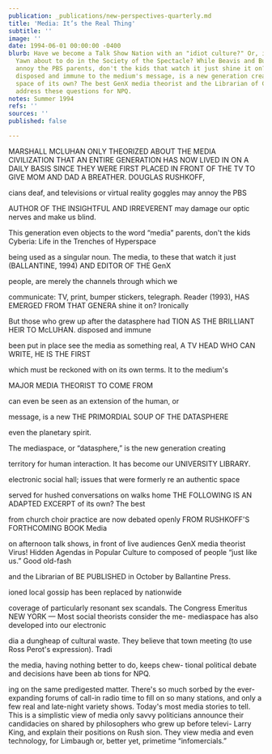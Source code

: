 ```yaml
---
publication: _publications/new-perspectives-quarterly.md
title: 'Media: It’s the Real Thing'
subtitle: ''
image: ''
date: 1994-06-01 00:00:00 -0400
blurb: Have we become a Talk Show Nation with an "idiot culture?" Or, is the Great
  Yawn about to do in the Society of the Spectacle? While Beavis and Butthead may
  annoy the PBS parents, don't the kids that watch it just shine it on? Ironically
  disposed and immune to the medium's message, is a new generation creating an authentic
  space of its own? The best GenX media theorist and the Librarian of Congress Emeritus
  address these questions for NPQ.
notes: Summer 1994
refs: ''
sources: ''
published: false

---
```

MARSHALL MCLUHAN ONLY THEORIZED ABOUT THE MEDIA CIVILIZATION THAT AN ENTIRE GENERATION HAS NOW LIVED IN ON A DAILY BASIS SINCE THEY WERE FIRST PLACED IN FRONT OF THE TV TO GIVE MOM AND DAD A BREATHER. DOUGLAS RUSHKOFF,

cians deaf, and televisions or virtual reality goggles may annoy the PBS

AUTHOR OF THE INSIGHTFUL AND IRREVERENT may damage our optic nerves and make us blind.

This generation even objects to the word “media” parents, don't the kids Cyberia: Life in the Trenches of Hyperspace

being used as a singular noun. The media, to these that watch it just (BALLANTINE, 1994) AND EDITOR OF THE GenX

people, are merely the channels through which we

communicate: TV, print, bumper stickers, telegraph. Reader (1993), HAS EMERGED FROM THAT GENERA shine it on? Ironically

But those who grew up after the datasphere had TION AS THE BRILLIANT HEIR TO McLUHAN. disposed and immune

been put in place see the media as something real, A TV HEAD WHO CAN WRITE, HE IS THE FIRST

which must be reckoned with on its own terms. It to the medium's

MAJOR MEDIA THEORIST TO COME FROM

can even be seen as an extension of the human, or

message, is a new THE PRIMORDIAL SOUP OF THE DATASPHERE

even the planetary spirit.

The mediaspace, or “datasphere,” is the new generation creating

territory for human interaction. It has become our UNIVERSITY LIBRARY.

electronic social hall; issues that were formerly re an authentic space

served for hushed conversations on walks home THE FOLLOWING IS AN ADAPTED EXCERPT of its own? The best

from church choir practice are now debated openly FROM RUSHKOFF'S FORTHCOMING BOOK Media

on afternoon talk shows, in front of live audiences GenX media theorist Virus! Hidden Agendas in Popular Culture to composed of people “just like us.” Good old-fash

and the Librarian of BE PUBLISHED in October by Ballantine Press.

ioned local gossip has been replaced by nationwide

coverage of particularly resonant sex scandals. The Congress Emeritus NEW YORK — Most social theorists consider the me- mediaspace has also developed into our electronic

dia a dungheap of cultural waste. They believe that town meeting (to use Ross Perot's expression). Tradi

the media, having nothing better to do, keeps chew- tional political debate and decisions have been ab tions for NPQ.

ing on the same predigested matter. There's so much sorbed by the ever-expanding forums of call-in radio time to fill on so many stations, and only a few real and late-night variety shows. Today's most media stories to tell. This is a simplistic view of media only savvy politicians announce their candidacies on shared by philosophers who grew up before televi- Larry King, and explain their positions on Rush sion. They view media and even technology, for Limbaugh or, better yet, primetime “infomercials.”